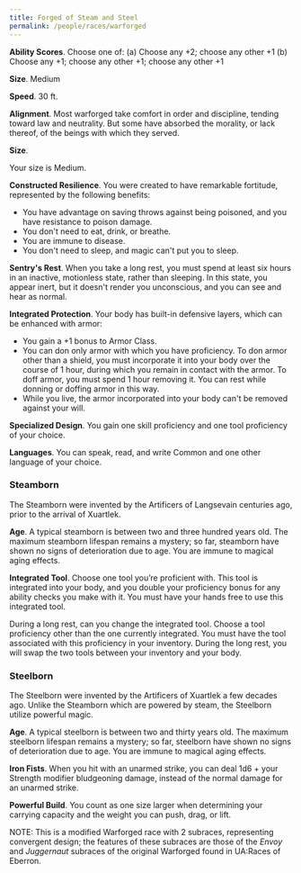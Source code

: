 ```yaml
---
title: Forged of Steam and Steel
permalink: /people/races/warforged
---
```


**Ability Scores**. Choose one of: (a) Choose any +2; choose any other +1 (b) Choose any +1; choose any other +1; choose any other +1

**Size**. Medium

**Speed**. 30 ft.

**Alignment**. Most warforged take comfort in order and discipline, tending toward law and neutrality. But some have absorbed the morality, or lack thereof, of the beings with which they served.

**Size**. 

Your size is Medium.

**Constructed Resilience**. You were created to have remarkable fortitude, represented by the following benefits:

-   You have advantage on saving throws against being poisoned, and you have resistance to poison damage.
-   You don't need to eat, drink, or breathe.
-   You are immune to disease.
-   You don't need to sleep, and magic can't put you to sleep.

**Sentry's Rest**. When you take a long rest, you must spend at least six hours in an inactive, motionless state, rather than sleeping. In this state, you appear inert, but it doesn't render you unconscious, and you can see and hear as normal.

**Integrated Protection**. Your body has built-in defensive layers, which can be enhanced with armor:

-   You gain a +1 bonus to Armor Class.
-   You can don only armor with which you have proficiency. To don armor other than a shield, you must incorporate it into your body over the course of 1 hour, during which you remain in contact with the armor. To doff armor, you must spend 1 hour removing it. You can rest while donning or doffing armor in this way.
-   While you live, the armor incorporated into your body can't be removed against your will.

**Specialized Design**. You gain one skill proficiency and one tool proficiency of your choice.

**Languages**. You can speak, read, and write Common and one other language of your choice.

### Steamborn

The Steamborn were invented by the Artificers of Langsevain centuries ago, prior to the arrival of Xuartlek.

**Age**. A typical steamborn is between two and three hundred years old. The maximum steamborn lifespan remains a mystery; so far, steamborn have shown no signs of deterioration due to age. You are immune to magical aging effects.

**Integrated Tool**. Choose one tool you’re proficient with. This tool is integrated into your body, and you double your proficiency bonus for any ability checks you make with it. You must have your hands free to use this integrated tool.

During a long rest, can you change the integrated tool. Choose a tool proficiency other than the one currently integrated. You must have the tool associated with this proficiency in your inventory. During the long rest, you will swap the two tools between your inventory and your body.

### Steelborn

The Steelborn were invented by the Artificers of Xuartlek a few decades ago. Unlike the Steamborn which are powered by steam, the Steelborn utilize powerful magic.

**Age**. A typical steelborn is between two and thirty years old. The maximum steelborn lifespan remains a mystery; so far, steelborn have shown no signs of deterioration due to age. You are immune to magical aging effects.

**Iron Fists**. When you hit with an unarmed strike, you can deal 1d6 + your Strength modifier bludgeoning damage, instead of the normal damage for an unarmed strike.

**Powerful Build**. You count as one size larger when determining your carrying capacity and the weight you can push, drag, or lift.

NOTE: This is a modified Warforged race with 2 subraces, representing convergent design; the features of these subraces are those of the *Envoy* and *Juggernaut* subraces of the original Warforged found in UA:Races of Eberron.